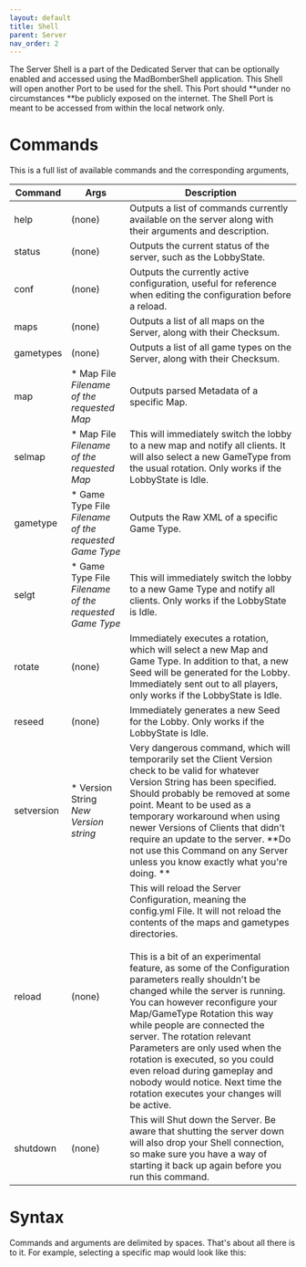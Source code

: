 ```yaml
---
layout: default
title: Shell
parent: Server
nav_order: 2
---
```


The Server Shell is a part of the Dedicated Server that can be optionally enabled and accessed using the MadBomberShell application. This Shell will open another Port to be used for the shell. This Port should **under no circumstances **be publicly exposed on the internet. The Shell Port is meant to be accessed from within the local network only.

Commands
========

This is a full list of available commands and the corresponding arguments,

| Command    | Args                                                            | Description                                                                                                                                                                                                                                                                                                                                                                                                                                                                                                                                                                                                          |
|------------|-----------------------------------------------------------------|----------------------------------------------------------------------------------------------------------------------------------------------------------------------------------------------------------------------------------------------------------------------------------------------------------------------------------------------------------------------------------------------------------------------------------------------------------------------------------------------------------------------------------------------------------------------------------------------------------------------|
| help       | (none)                                                          | Outputs a list of commands currently available on the server along with their arguments and description.                                                                                                                                                                                                                                                                                                                                                                                                                                                                                                             |
| status     | (none)                                                          | Outputs the current status of the server, such as the LobbyState.                                                                                                                                                                                                                                                                                                                                                                                                                                                                                                                                                    |
| conf       | (none)                                                          | Outputs the currently active configuration, useful for reference when editing the configuration before a reload.                                                                                                                                                                                                                                                                                                                                                                                                                                                                                                     |
| maps       | (none)                                                          | Outputs a list of all maps on the Server, along with their Checksum.                                                                                                                                                                                                                                                                                                                                                                                                                                                                                                                                                 |
| gametypes  | (none)                                                          | Outputs a list of all game types on the Server, along with their Checksum.                                                                                                                                                                                                                                                                                                                                                                                                                                                                                                                                           |
| map        | * Map File  <br>    _Filename of the requested Map_             | Outputs parsed Metadata of a specific Map.                                                                                                                                                                                                                                                                                                                                                                                                                                                                                                                                                                           |
| selmap     | * Map File  <br>    _Filename of the requested Map_             | This will immediately switch the lobby to a new map and notify all clients. It will also select a new GameType from the usual rotation. Only works if the LobbyState is Idle.                                                                                                                                                                                                                                                                                                                                                                                                                                        |
| gametype   | * Game Type File  <br>    _Filename of the requested Game Type_ | Outputs the Raw XML of a specific Game Type.                                                                                                                                                                                                                                                                                                                                                                                                                                                                                                                                                                         |
| selgt      | * Game Type File  <br>    _Filename of the requested Game Type_ | This will immediately switch the lobby to a new Game Type and notify all clients. Only works if the LobbyState is Idle.                                                                                                                                                                                                                                                                                                                                                                                                                                                                                              |
| rotate     | (none)                                                          | Immediately executes a rotation, which will select a new Map and Game Type. In addition to that, a new Seed will be generated for the Lobby. Immediately sent out to all players, only works if the LobbyState is Idle.                                                                                                                                                                                                                                                                                                                                                                                              |
| reseed     | (none)                                                          | Immediately generates a new Seed for the Lobby. Only works if the LobbyState is Idle.                                                                                                                                                                                                                                                                                                                                                                                                                                                                                                                                |
| setversion | * Version String  <br>    _New Version string_                  | Very dangerous command, which will temporarily set the Client Version check to be valid for whatever Version String has been specified. Should probably be removed at some point. Meant to be used as a temporary workaround when using newer Versions of Clients that didn't require an update to the server. **Do not use this Command on any Server unless you know exactly what you're doing. **                                                                                                                                                                                                                 |
| reload     | (none)                                                          | This will reload the Server Configuration, meaning the config.yml File. It will not reload the contents of the maps and gametypes directories.<br><br>This is a bit of an experimental feature, as some of the Configuration parameters really shouldn't be changed while the server is running. You can however reconfigure your Map/GameType Rotation this way while people are connected the server. The rotation relevant Parameters are only used when the rotation is executed, so you could even reload during gameplay and nobody would notice. Next time the rotation executes your changes will be active. |
| shutdown   | (none)                                                          | This will Shut down the Server. Be aware that shutting the server down will also drop your Shell connection, so make sure you have a way of starting it back up again before you run this command.                                                                                                                                                                                                                                                                                                                                                                                                                   |

Syntax
======

Commands and arguments are delimited by spaces. That's about all there is to it. For example, selecting a specific map would look like this: